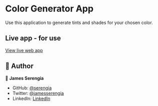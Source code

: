 # Color Generator App

Use this application to generate tints and shades for your chosen color.

## Live app - for use

[View live web app](https://serecode-color-generator.netlify.app/)

## 👥 Author

👤 **James Serengia**

- GitHub: [@serengia](https://github.com/serengia)
- Twitter: [@jamesserengia](https://twitter.com/jamesserengia)
- LinkedIn: [LinkedIn](https://linkedin.com/in/james-serengia)
